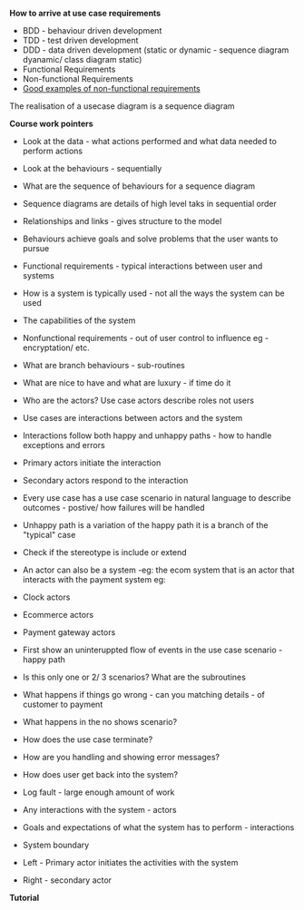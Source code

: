 __How to arrive at use case requirements__

- BDD - behaviour driven development
- TDD - test driven development
- DDD - data driven development (static or dynamic - sequence diagram dyanamic/ class diagram static)
- Functional Requirements
- Non-functional Requirements
- [Good examples of non-functional requirements](https://www.geeksforgeeks.org/functional-vs-non-functional-requirements/)

The realisation of a usecase diagram is a sequence diagram

__Course work pointers__

- Look at the data - what actions performed and what data needed to perform actions
- Look at the behaviours - sequentially
- What are the sequence of behaviours for a sequence diagram
- Sequence diagrams are details of high level taks in sequential order
- Relationships and links - gives structure to the model
- Behaviours achieve goals and solve problems that the user wants to pursue
- Functional requirements - typical interactions between user and systems
- How is a system is typically used - not all the ways the system can be used
- The capabilities of the system
- Nonfunctional requirements - out of user control to influence eg - encryptation/ etc.
- What are branch behaviours - sub-routines
- What are nice to have and what are luxury - if time do it
- Who are the actors? Use case actors describe roles not users
- Use cases are interactions between actors and the system
- Interactions follow both happy and unhappy paths - how to handle exceptions and errors
- Primary actors initiate the interaction
- Secondary actors respond to the interaction
- Every use case has a use case scenario in natural language to describe outcomes - postive/ how failures will be handled
- Unhappy path is a variation of the happy path it is a branch of the "typical" case
- Check if the stereotype is include or extend
- An actor can also be a system -eg: the ecom system that is an actor that interacts with the payment system
eg:
- Clock actors
- Ecommerce actors
- Payment gateway actors

- First show an uninteruppted flow of events in the use case scenario - happy path
- Is this only one or 2/ 3 scenarios? What are the subroutines
- What happens if things go wrong - can you matching details - of customer to payment
- What happens in the no shows scenario?
- How does the use case terminate? 
- How are you handling and showing error messages?
- How does user get back into the system?
- Log fault - large enough amount of work
- Any interactions with the system - actors
- Goals and expectations of what the system has to perform - interactions
- System boundary
- Left - Primary actor initiates the activities with the system
- Right - secondary actor

__Tutorial__
